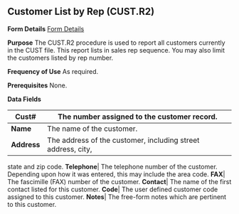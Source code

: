 ## Customer List by Rep (CUST.R2)
<PageHeader />

**Form Details**
[Form Details](../CUST-R2-1/README.md)

**Purpose**
The CUST.R2 procedure is used to report all customers currently in the CUST
file. This report lists in sales rep sequence. You may also limit the
customers listed by rep number.

**Frequency of Use**
As required.

**Prerequisites**
None.

**Data Fields**

| **Cust#**   | The number assigned to the customer record.                  |
| ----------- | ------------------------------------------------------------ |
| **Name**    | The name of the customer.                                    |
| **Address** | The address of the customer, including street address, city, |
state and zip code.
**Telephone**|  The telephone number of the customer. Depending upon how it
was entered, this may include the area code.
**FAX**|  The fascimille (FAX) number of the customer.
**Contact**|  The name of the first contact listed for this customer.
**Code**|  The user defined customer code assigned to this customer.
**Notes**|  The free-form notes which are pertinent to this customer.

<badge text= "Version 8.10.57 " vertical="middle" />

<PageFooter />
